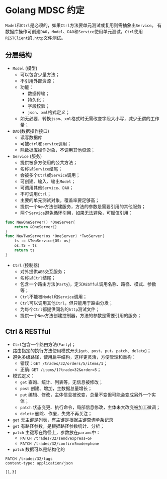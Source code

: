 # Golang MDSC 约定

`Model`和`Ctrl`是必须的，如果`Ctrl`方法要单元测试或复用则需抽象出`Service`。
有数据库操作可创建`DAO`，`Model`、`DAO`和`Service`使用单元测试，`Ctrl`使用`RESTClient`的`.http`文件测试。

## 分层结构

* `Model` (模型)
  * 可以包含少量方法；
  * 不引用外部资源；
  * 功能：
    * 数据传输；
    * 持久化；
    * 字段校验；
    * `json`、`xml`格式定义；
  * 如无必要，转换`json`、`xml`格式时无需改变字段大小写，减少无谓的工作量；
* `DAO`(数据操作接口)
  * 读写数据库
  * 可被`ctrl`和`service`调用；
  * 除数据库操作对象，不调用其他资源；
* `Service` (服务)
  * 提供被多方使用的公共方法；
  * 名称以`Service`结尾；
  * 会被多个`Ctrl`或`Service`调用；
  * 可创建、输入、输出`Model`；
  * 可调用其他`Service`、`DAO`；
  * 不可调用`Ctrl`；
  * 主要的单元测试对象，覆盖率要足够高；
  * 提供一个`New`方法创建服务，方法的参数是需要引用的其他服务；
  * 两个`Service`避免循环引用，如果无法避免，可赋值引用：

```go
func NewOneServer() *OneServer{
    return &OneServer{}
}
func NewTwoServer(os *OneServer) *TwoServer{
    ts := &TwoService{OS: os}
    os.TS = ts
    return ts
}
```

* `Ctrl` (控制器)
  * 对外提供`WEB`交互服务；
  * 名称以`Ctrl`结尾；
  * 包含一个路由方法(`Party`)，定义`RESTful`调用名称、路径、模式、参数等；
  * `Ctrl`不能被`Model`和`Service`调用；
  * `Ctrl`可以调用其他`Ctrl`，但只能用于路由分发；
  * 为每个`Ctrl`都提供同名的`http`测试文件；
  * 提供一个`New`方法创建控制器，方法的参数是需要引用的服务；

## Ctrl & RESTful

* `Ctrl`包含一个路由方法(`Party`)；
* 路由指定的执行方法使用模式开头(`get`、`post`、`put`、`patch`、`delete`)；
* 避免多级路径，使用扁平结构，这样更灵活，方便管理和重构：
  * 错误：`GET /trades/32/orders/5/items/1`；
  * 正确: `GET /items/1?trade=32&order=5`；
* 模式定义：
  * `get` 查询、统计、列表等，无信息被修改；
  * `post` 创建、增加，主数据总量增长；
  * `put` 编辑、修改，主体信息被改变，总量不变但可能会变成另外一个实体；
  * `patch` 状态变更、执行命令，局部信息修改，主体未大改变被加工微调；
  * `delete` 删除、作废，失效不再关注；
* `get` 无主键是列表，有主键是根据主键查询单条记录
* `get` 有路径参数，是根据路径参数统计、分析；
* `patch` 主键写在路径上，参数放在`params`中：
  * `PATCH /trades/32/send?express=SF`
  * `PATCH /trades/32/confirm?mode=phone`
* `patch` 数据可以是结构化的

```http
PATCH /trades/32/tags
content-type: application/json

[1,3]
```
